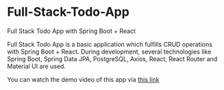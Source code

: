 # Full-Stack-Todo-App
Full Stack Todo App with Spring Boot + React

Full Stack Todo App is a basic application which fulfills CRUD operations with Spring Boot + React. 
During development, several technologies like Spring Boot, Spring Data JPA, PostgreSQL, Axios, React, React Router and Material UI are used.

You can watch the demo video of this app via <a href="https://www.youtube.com/watch?v=VHflMmd1BbQ" target="_blank">this link</a>
